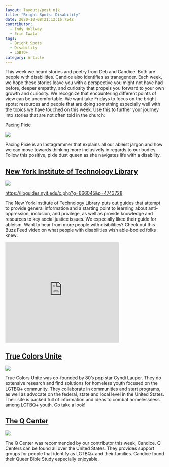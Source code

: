 ```yaml
---
layout: layouts/post.njk
title: "Bright Spots: Disability"
date: 2020-10-08T21:12:16.754Z
contributor:
  - Indy Hollway
  - Erin Iwata
tags:
  - Bright Spots
  - Disability
  - LGBTQ+
category: Article
---
```

This week we heard stories and poetry from Deb and Candice. Both are people with disabilities. Candice also identifies as transgender. Each week, we hope these stories leave you with a perspective you might not have had before, deeper empathy, and curiosity that propels you forward to your own growth and curiosity. We recognize that encountering different points of view can be uncomfortable. We want take Fridays to focus on the bright spots: resources and people that are doing something especially well with the topics we have touched on this week. Use this to further your journey into stories that are not often told in the church:  

[Pacing Pixie](https://www.instagram.com/pacingpixie/)

![](/img/uploads/pixie.jpg)

Pacing Pixie is an Instagrammer that explains all our ableist jargon and how we can move towards thinking more inclusively in regards to our bodies. Follow this positive, pixie dust queen as she navigates life with a disability. 

## [New York Institute of Technology Library](https://libguides.nyit.edu/c.php?g=666045&p=4743728)

![](/img/uploads/newyorktech_library_web.jpg)

https://libguides.nyit.edu/c.php?g=666045&p=4743728

The New York Institute of Technology Library puts out guides that attempt to provide general information and a starting point to learning about anti-oppression, inclusion, and privilege, as well as provide knowledge and resources to key social justice issues. We especially liked their guide for ableism. Want to hear from more people with disibilities? Check out this Buzz Feed video on what people with disabilities wish able-bodied folks knew:

<iframe width="358" height="315" src="https://www.youtube.com/embed/_b7k6pEnyQ4" frameborder="0" allow="accelerometer; autoplay; clipboard-write; encrypted-media; gyroscope; picture-in-picture" allowfullscreen></iframe>

## [True Colors Unite](https://truecolorsunited.org/our-issue/)

![](/img/uploads/true-colors-unite-1-.jpg)

True Colors Unite was co-founded by 80’s pop star Cyndi Lauper. They do extensive research and find solutions for homeless youth focused on the LGTBQ+ community. They collaborate in communities and start programs, as well as advocate on the federal, state and local level in the United States. Their site is packed full of information and ideas to combat homelessness among LGTBQ+ youth. Go take a look! 


## [The Q Center ](https://www.pdxqcenter.org/?gclid=CjwKCAjwh7H7BRBBEiwAPXjadt8wrYtTxl8VVBIFcLroTZeNgI6mFGRR7XZw_4HWXjXMaK7gAjkyRRoC-_sQAvD_BwE)

![](/img/uploads/q_center.jpg)

The Q Center was recommended by our contributor this week, Candice. Q Centers can be found all over the United States. They  provides support groups for people that identify as LGTBQ+ and their families. Candice  found their Queer Bible Study especially enjoyable.
